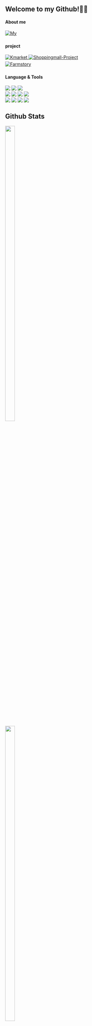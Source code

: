 
## Welcome to my Github!🤔😄

#### About me
<a href="http://13.209.9.24:8080/Farmstory" target="_blank">
<img src=https://img.shields.io/badge/MyPage-000000?style=for-the-badge&logo=flask&logoColor=white alt=My self style="margin-bottom: 5px;" />
</a>

#### project 
<a href="http://13.209.9.24:8080/Kmarket" target="_blank">
<img src=https://img.shields.io/badge/Kmarket-F5CD0E?&style=flat-square&logo=Klarna&logoColor=white alt=Kmarket style="margin-bottom: 5px;" />
</a>

<a href="http://13.209.9.24:8080/AJAX" target="_blank">
<img src=https://img.shields.io/badge/AjaxShoppingMall-4479A1?&style=flat-square&logo=Shopify&logoColor=white alt=Shoppingmall-Project style="margin-bottom: 5px;" />
</a>
<br>
<a href="http://13.209.9.24:8080/Farmstory" target="_blank">
<img src=https://img.shields.io/badge/Farmstory[CommunityWebsite]-6DB33F?&style=flat-square&logo=Leaflet&logoColor=white alt=Farmstory style="margin-bottom: 5px;" />
</a>

#### Language & Tools
 
<div style='float:left'>
<img src="https://img.shields.io/badge/JavaScript-F7DF1E?style=flat-square&logo=JavaScript&logoColor=white"/>
<img src="https://img.shields.io/badge/JQuery-0769AD?style=flat-square&logo=JQuery&logoColor=white"/>
<img src="https://img.shields.io/badge/MySQL-4479A1?style=flat-square&logo=MySQL&logoColor=white"/>
<br>
 
<img src="https://img.shields.io/badge/Java-007396?style=flat-square&logo=Java&logoColor=white"/>
<img src="https://img.shields.io/badge/Python-F80000?style=flat-square&logo=Python&logoColor=white"/>
<img src="https://img.shields.io/badge/HTML5-E34F26?style=flat-square&logo=HTML5&logoColor=white"/>
<img src="https://img.shields.io/badge/CSS3-1572B6?style=flat-square&logo=CSS3&logoColor=white"/>
<br>
 
<img src="https://img.shields.io/badge/Spring-6DB33F?style=flat-square&logo=Spring&logoColor=white"/>
<img src="https://img.shields.io/badge/Spring Boot-E34F26?style=flat-square&logo=Spring Boot&logoColor=white"/>
<img src="https://img.shields.io/badge/Visual Studio-0769AD?style=flat-square&logo=Visual Studio&logoColor=white"/>
<img src="https://img.shields.io/badge/tomcat-F8DC75?style=flat-square&logo=apachetomcat&logoColor=white"/>
<br/>

## Github Stats  

<a href="https://github.com/lollolzz/github-readme-stats">
  <img src="https://github-readme-stats.vercel.app/api?username=lollolzz&langs_count=10&layout=compact&theme=default" width=49.2%/>
</a>
<a href="https://github.com/lollolzz/github-readme-streak-stats">
  <img src="http://github-readme-streak-stats.herokuapp.com?user=lollolzz&theme=graywhite&ring=4078c0&fire=4078c0&dates=black&sideNums=4078c0&currStreakNum=4078c0&date_format=M%20j%5B%2C%20Y%5D" width=49.2% />
</a>
<a href="https://github.com/lollolzz/github-readme-activity-graph">
<img src="https://activity-graph.herokuapp.com/graph?username=lollolzz&theme=minimal" width=98%/>
</a>  


<!-- Here are some ideas to get you started:

- 🔭 I’m currently working on ...
- 🌱 I’m currently learning ...
- 👯 I’m looking to collaborate on ...
- 🤔 I’m looking for help with ...
- 💬 Ask me about ...
- 📫 How to reach me: ...
- 😄 Pronouns: ...
- ⚡ Fun fact: ... -->

